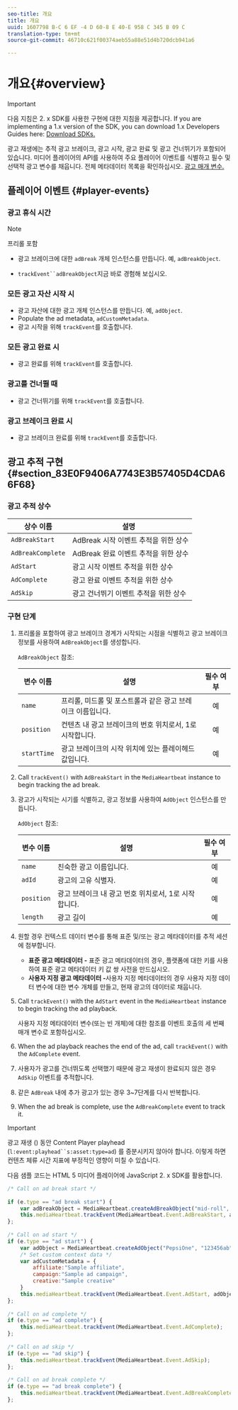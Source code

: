 ```yaml
---
seo-title: 개요
title: 개요
uuid: 1607798 B-C 6 EF -4 D 60-8 E 40-E 958 C 345 B 09 C
translation-type: tm+mt
source-git-commit: 46710c621f00374aeb55a88e51d4b720dcb941a6

---
```



# 개요{#overview}

>[!IMPORTANT]
>
>다음 지침은 2. x SDK를 사용한 구현에 대한 지침을 제공합니다. If you are implementing a 1.x version of the SDK, you can download 1.x Developers Guides here: [Download SDKs.](/help/sdk-implement/download-sdks.md)

광고 재생에는 추적 광고 브레이크, 광고 시작, 광고 완료 및 광고 건너뛰기가 포함되어 있습니다. 미디어 플레이어의 API를 사용하여 주요 플레이어 이벤트를 식별하고 필수 및 선택적 광고 변수를 채웁니다. 전체 메타데이터 목록을 확인하십시오. [광고 매개 변수.](/help/metrics-and-metadata/ad-parameters.md)

## 플레이어 이벤트 {#player-events}


### 광고 휴식 시간

>[!NOTE]
>프리롤 포함

* 광고 브레이크에 대한 `adBreak` 개체 인스턴스를 만듭니다. 예, `adBreakObject`.

* `trackEvent``adBreakObject`지금 바로 경험해 보십시오.

### 모든 광고 자산 시작 시

* 광고 자산에 대한 광고 개체 인스턴스를 만듭니다. 예, `adObject`.
* Populate the ad metadata, `adCustomMetadata`.
* 광고 시작을 위해 `trackEvent`를 호출합니다.

### 모든 광고 완료 시

* 광고 완료를 위해 `trackEvent`를 호출합니다.

### 광고를 건너뛸 때

* 광고 건너뛰기를 위해 `trackEvent`를 호출합니다.

### 광고 브레이크 완료 시

* 광고 브레이크 완료를 위해 `trackEvent`를 호출합니다.

## 광고 추적 구현 {#section_83E0F9406A7743E3B57405D4CDA66F68}

### 광고 추적 상수

| 상수 이름 | 설명   |
|---|---|
| `AdBreakStart` | AdBreak 시작 이벤트 추적을 위한 상수 |
| `AdBreakComplete` | AdBreak 완료 이벤트 추적을 위한 상수 |
| `AdStart` | 광고 시작 이벤트 추적을 위한 상수 |
| `AdComplete` | 광고 완료 이벤트 추적을 위한 상수 |
| `AdSkip` | 광고 건너뛰기 이벤트 추적을 위한 상수 |

### 구현 단계

1. 프리롤을 포함하여 광고 브레이크 경계가 시작되는 시점을 식별하고 광고 브레이크 정보를 사용하여 `AdBreakObject`를 생성합니다.

   `AdBreakObject` 참조:

   | 변수 이름 | 설명 | 필수 여부 |
   | --- | --- | :---: |
   | `name` | 프리롤, 미드롤 및 포스트롤과 같은 광고 브레이크 이름입니다. | 예 |
   | `position` | 컨텐츠 내 광고 브레이크의 번호 위치로서, 1로 시작합니다. | 예 |
   | `startTime` | 광고 브레이크의 시작 위치에 있는 플레이헤드 값입니다. | 예 |

1. Call `trackEvent()` with `AdBreakStart` in the `MediaHeartbeat` instance to begin tracking the ad break.

1. 광고가 시작되는 시기를 식별하고, 광고 정보를 사용하여 `AdObject` 인스턴스를 만듭니다.

   `AdObject` 참조:

   | 변수 이름 | 설명 | 필수 여부 |
   | --- | --- | :---: |
   | `name` | 친숙한 광고 이름입니다. | 예 |
   | `adId` | 광고의 고유 식별자. | 예 |
   | `position` | 광고 브레이크 내 광고 번호 위치로서, 1로 시작합니다. | 예 |
   | `length` | 광고 길이 | 예 |

1. 원할 경우 컨텍스트 데이터 변수를 통해 표준 및/또는 광고 메타데이터를 추적 세션에 첨부합니다.

   * **표준 광고 메타데이터 -** 표준 광고 메타데이터의 경우, 플랫폼에 대한 키를 사용하여 표준 광고 메타데이터 키 값 쌍 사전을 만드십시오.
   * **사용자 지정 광고 메타데이터 -**&#x200B;사용자 지정 메타데이터의 경우 사용자 지정 데이터 변수에 대한 변수 개체를 만들고, 현재 광고의 데이터로 채웁니다.

1. Call `trackEvent()` with the `AdStart` event in the `MediaHeartbeat` instance to begin tracking the ad playback.

   사용자 지정 메타데이터 변수(또는 빈 개체)에 대한 참조를 이벤트 호출의 세 번째 매개 변수로 포함하십시오.

1. When the ad playback reaches the end of the ad, call `trackEvent()` with the `AdComplete` event.

1. 사용자가 광고를 건너뛰도록 선택했기 때문에 광고 재생이 완료되지 않은 경우 `AdSkip` 이벤트를 추적합니다.
1. 같은 `AdBreak` 내에 추가 광고가 있는 경우 3~7단계를 다시 반복합니다.
1. When the ad break is complete, use the `AdBreakComplete` event to track it.

>[!IMPORTANT]
>
>광고 재생 () 동안 Content Player playhead (`l:event:playhead``s:asset:type=ad`) 를 증분시키지 않아야 합니다. 이렇게 하면 컨텐츠 체류 시간 지표에 부정적인 영향이 미칠 수 있습니다.

다음 샘플 코드는 HTML 5 미디어 플레이어에 JavaScript 2. x SDK를 활용합니다.

```js
/* Call on ad break start */ 
 
if (e.type == "ad break start") { 
    var adBreakObject = MediaHeartbeat.createAdBreakObject("mid-roll", 2, 500); 
    this.mediaHeartbeat.trackEvent(MediaHeartbeat.Event.AdBreakStart, adBreakObject); 
}; 
 
/* Call on ad start */ 
if (e.type == "ad start") { 
    var adObject = MediaHeartbeat.createAdObject("PepsiOne", "123456ab", 1, 30); 
    /* Set custom context data */ 
    var adCustomMetadata = { 
        affiliate:"Sample affiliate", 
        campaign:"Sample ad campaign", 
        creative:"Sample creative" 
    } 
    this.mediaHeartbeat.trackEvent(MediaHeartbeat.Event.AdStart, adObject, adCustomMetadata); 
}; 
 
/* Call on ad complete */ 
if (e.type == "ad complete") { 
    this.mediaHeartbeat.trackEvent(MediaHeartbeat.Event.AdComplete); 
}; 
 
/* Call on ad skip */ 
if (e.type == "ad skip") { 
    this.mediaHeartbeat.trackEvent(MediaHeartbeat.Event.AdSkip); 
}; 
     
/* Call on ad break complete */ 
if (e.type == "ad break complete") { 
    this.mediaHeartbeat.trackEvent(MediaHeartbeat.Event.AdBreakComplete); 
}; 
```

